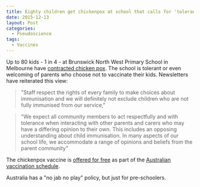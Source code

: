 ```yaml
---
title: Eighty children get chickenpox at school that calls for 'tolerance' of vaccine dodgers
date: 2015-12-13
layout: Post
categories:
  - Pseudoscience
tags:
  - Vaccines
---
```


Up to 80 kids - 1 in 4 - at Brunswick North West Primary School in Melbourne have [contracted chicken pox](http://www.stuff.co.nz/world/australia/74981701/eighty-children-get-chickenpox-at-school-that-calls-for-tolerance-of-vaccine-dodgers). The school is tolerant or even welcoming of parents who choose not to vaccinate their kids. Newsletters have reiterated this view:

<!-- more -->

> "Staff respect the rights of every family to make choices about immunisation and we will definitely not exclude children who are not fully immunised from our service,"

> "We expect all community members to act respectfully and with tolerance when interacting with other parents and carers who may have a differing opinion to their own. This includes an opposing understanding about child immunisation. In many aspects of our school life, we accommodate a range of opinions and beliefs from the parent community"

The chickenpox vaccine is [offered for free](http://www.immunise.health.gov.au/internet/immunise/publishing.nsf/Content/immunise-varicella) as part of the [Australian vaccination schedule](http://www.immunise.health.gov.au/internet/immunise/publishing.nsf/Content/nips).

Australia has a "no jab no play" policy, but just for pre-schoolers.
